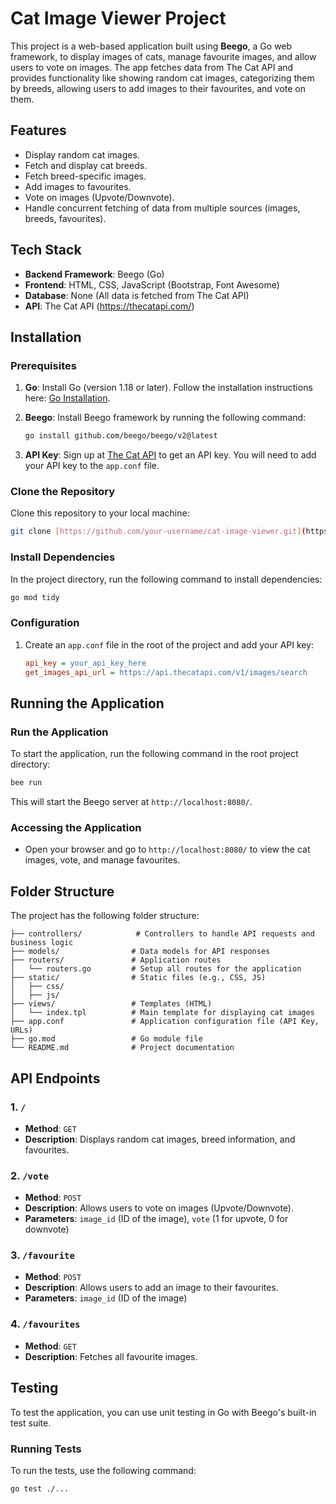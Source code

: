 # Cat Image Viewer Project

This project is a web-based application built using **Beego**, a Go web framework, to display images of cats, manage favourite images, and allow users to vote on images. The app fetches data from The Cat API and provides functionality like showing random cat images, categorizing them by breeds, allowing users to add images to their favourites, and vote on them.


## Features
- Display random cat images.
- Fetch and display cat breeds.
- Fetch breed-specific images.
- Add images to favourites.
- Vote on images (Upvote/Downvote).
- Handle concurrent fetching of data from multiple sources (images, breeds, favourites).

## Tech Stack
- **Backend Framework**: Beego (Go)
- **Frontend**: HTML, CSS, JavaScript (Bootstrap, Font Awesome)
- **Database**: None (All data is fetched from The Cat API)
- **API**: The Cat API (https://thecatapi.com/)

## Installation

### Prerequisites
1. **Go**: Install Go (version 1.18 or later). Follow the installation instructions here: [Go Installation](https://golang.org/doc/install).
2. **Beego**: Install Beego framework by running the following command:
   ```bash
   go install github.com/beego/beego/v2@latest
   ```

3. **API Key**: Sign up at [The Cat API](https://thecatapi.com/) to get an API key. You will need to add your API key to the `app.conf` file.

### Clone the Repository
Clone this repository to your local machine:
```bash
git clone [https://github.com/your-username/cat-image-viewer.git](https://github.com/zas03ia/cat_api.git)
```

### Install Dependencies
In the project directory, run the following command to install dependencies:
```bash
go mod tidy
```

### Configuration
1. Create an `app.conf` file in the root of the project and add your API key:
   ```ini
   api_key = your_api_key_here
   get_images_api_url = https://api.thecatapi.com/v1/images/search
   ```

## Running the Application

### Run the Application
To start the application, run the following command in the root project directory:
```bash
bee run
```

This will start the Beego server at `http://localhost:8080/`.

### Accessing the Application
- Open your browser and go to `http://localhost:8080/` to view the cat images, vote, and manage favourites.

## Folder Structure
The project has the following folder structure:
```
├── controllers/            # Controllers to handle API requests and business logic
├── models/                # Data models for API responses
├── routers/               # Application routes
│   └── routers.go         # Setup all routes for the application
├── static/                # Static files (e.g., CSS, JS)
│   ├── css/
│   ├── js/
├── views/                 # Templates (HTML)
│   └── index.tpl          # Main template for displaying cat images
├── app.conf               # Application configuration file (API Key, URLs)
├── go.mod                 # Go module file
└── README.md              # Project documentation
```

## API Endpoints
### 1. `/`
- **Method**: `GET`
- **Description**: Displays random cat images, breed information, and favourites.

### 2. `/vote`
- **Method**: `POST`
- **Description**: Allows users to vote on images (Upvote/Downvote).
- **Parameters**: `image_id` (ID of the image), `vote` (1 for upvote, 0 for downvote)

### 3. `/favourite`
- **Method**: `POST`
- **Description**: Allows users to add an image to their favourites.
- **Parameters**: `image_id` (ID of the image)

### 4. `/favourites`
- **Method**: `GET`
- **Description**: Fetches all favourite images.

## Testing

To test the application, you can use unit testing in Go with Beego's built-in test suite.

### Running Tests
To run the tests, use the following command:
```bash
go test ./...
```
